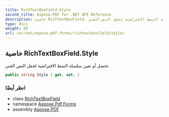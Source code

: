 ```yaml
---
title: RichTextBoxField.Style
second_title: Aspose.PDF for .NET API Reference
description: خاصية RichTextBoxField. تحصل أو تعين سلسلة النمط الافتراضية لحقل النص الغني
type: docs
weight: 50
url: /ar/net/aspose.pdf.forms/richtextboxfield/style/
---
```

## خاصية RichTextBoxField.Style

تحصل أو تعين سلسلة النمط الافتراضية لحقل النص الغني.

```csharp
public string Style { get; set; }
```

### انظر أيضًا

* class [RichTextBoxField](../)
* namespace [Aspose.Pdf.Forms](../../../aspose.pdf.forms/)
* assembly [Aspose.PDF](../../../)